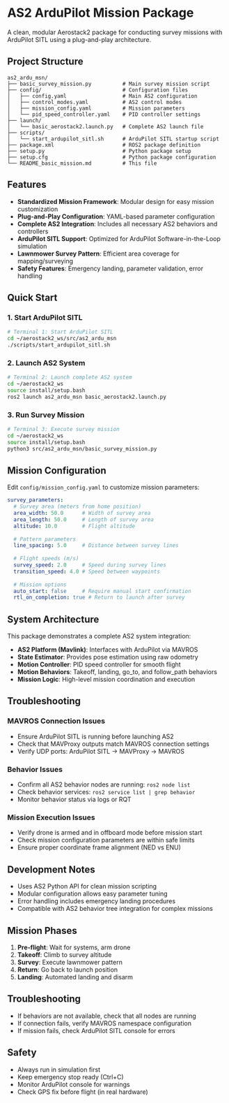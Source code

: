 # AS2 ArduPilot Mission Package

A clean, modular Aerostack2 package for conducting survey missions with ArduPilot SITL using a plug-and-play architecture.

## Project Structure

```
as2_ardu_msn/
├── basic_survey_mission.py          # Main survey mission script
├── config/                          # Configuration files
│   ├── config.yaml                  # Main AS2 configuration
│   ├── control_modes.yaml           # AS2 control modes
│   ├── mission_config.yaml          # Mission parameters
│   └── pid_speed_controller.yaml    # PID controller settings
├── launch/
│   └── basic_aerostack2.launch.py   # Complete AS2 launch file
├── scripts/
│   └── start_ardupilot_sitl.sh      # ArduPilot SITL startup script
├── package.xml                      # ROS2 package definition
├── setup.py                         # Python package setup
├── setup.cfg                        # Python package configuration
└── README_basic_mission.md          # This file
```

## Features

- **Standardized Mission Framework**: Modular design for easy mission customization
- **Plug-and-Play Configuration**: YAML-based parameter configuration
- **Complete AS2 Integration**: Includes all necessary AS2 behaviors and controllers
- **ArduPilot SITL Support**: Optimized for ArduPilot Software-in-the-Loop simulation
- **Lawnmower Survey Pattern**: Efficient area coverage for mapping/surveying
- **Safety Features**: Emergency landing, parameter validation, error handling

## Quick Start

### 1. Start ArduPilot SITL
```bash
# Terminal 1: Start ArduPilot SITL
cd ~/aerostack2_ws/src/as2_ardu_msn
./scripts/start_ardupilot_sitl.sh
```

### 2. Launch AS2 System
```bash
# Terminal 2: Launch complete AS2 system
cd ~/aerostack2_ws
source install/setup.bash
ros2 launch as2_ardu_msn basic_aerostack2.launch.py
```

### 3. Run Survey Mission
```bash
# Terminal 3: Execute survey mission
cd ~/aerostack2_ws
source install/setup.bash
python3 src/as2_ardu_msn/basic_survey_mission.py
```

## Mission Configuration

Edit `config/mission_config.yaml` to customize mission parameters:

```yaml
survey_parameters:
  # Survey area (meters from home position)
  area_width: 50.0      # Width of survey area
  area_length: 50.0     # Length of survey area
  altitude: 10.0        # Flight altitude
  
  # Pattern parameters
  line_spacing: 5.0     # Distance between survey lines
  
  # Flight speeds (m/s)
  survey_speed: 2.0     # Speed during survey lines
  transition_speed: 4.0 # Speed between waypoints
  
  # Mission options
  auto_start: false     # Require manual start confirmation
  rtl_on_completion: true # Return to launch after survey
```

## System Architecture

This package demonstrates a complete AS2 system integration:

- **AS2 Platform (Mavlink)**: Interfaces with ArduPilot via MAVROS
- **State Estimator**: Provides pose estimation using raw odometry
- **Motion Controller**: PID speed controller for smooth flight
- **Motion Behaviors**: Takeoff, landing, go_to, and follow_path behaviors
- **Mission Logic**: High-level mission coordination and execution

## Troubleshooting

### MAVROS Connection Issues
- Ensure ArduPilot SITL is running before launching AS2
- Check that MAVProxy outputs match MAVROS connection settings
- Verify UDP ports: ArduPilot SITL → MAVProxy → MAVROS

### Behavior Issues  
- Confirm all AS2 behavior nodes are running: `ros2 node list`
- Check behavior services: `ros2 service list | grep behavior`
- Monitor behavior status via logs or RQT

### Mission Execution Issues
- Verify drone is armed and in offboard mode before mission start
- Check mission configuration parameters are within safe limits
- Ensure proper coordinate frame alignment (NED vs ENU)

## Development Notes

- Uses AS2 Python API for clean mission scripting
- Modular configuration allows easy parameter tuning
- Error handling includes emergency landing procedures
- Compatible with AS2 behavior tree integration for complex missions

## Mission Phases

1. **Pre-flight**: Wait for systems, arm drone
2. **Takeoff**: Climb to survey altitude
3. **Survey**: Execute lawnmower pattern
4. **Return**: Go back to launch position
5. **Landing**: Automated landing and disarm

## Troubleshooting

- If behaviors are not available, check that all nodes are running
- If connection fails, verify MAVROS namespace configuration
- If mission fails, check ArduPilot SITL console for errors

## Safety

- Always run in simulation first
- Keep emergency stop ready (Ctrl+C)
- Monitor ArduPilot console for warnings
- Check GPS fix before flight (in real hardware)
